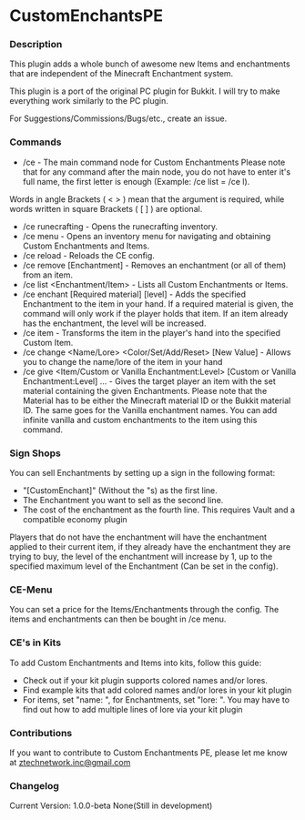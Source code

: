 # CustomEnchantsPE

### Description
This plugin adds a whole bunch of awesome new Items and enchantments that are independent of the Minecraft Enchantment system.

This plugin is a port of the original PC plugin for Bukkit. I will try to make everything work similarly to the PC plugin.

For Suggestions/Commissions/Bugs/etc., create an issue.

### Commands
- /ce - The main command node for Custom Enchantments
Please note that for any command after the main node, you do not have to enter it's full name, the first letter is enough (Example: /ce list = /ce l).

Words in angle Brackets ( < > ) mean that the argument is required, while words written in square Brackets ( [ ] ) are optional.

- /ce runecrafting - Opens the runecrafting inventory.
- /ce menu - Opens an inventory menu for navigating and obtaining Custom Enchantments and Items.
- /ce reload - Reloads the CE config.
- /ce remove [Enchantment] - Removes an enchantment (or all of them) from an item.
- /ce list <Enchantment/Item> - Lists all Custom Enchantments or Items.
- /ce enchant [Required material] <Enchantment> [level] - Adds the specified Enchantment to the item in your hand. If a required material is given, the command will only work if the player holds that item. If an item already has the enchantment, the level will be increased.
- /ce item <Item> - Transforms the item in the player's hand into the specified Custom Item.
- /ce change <Name/Lore> <Color/Set/Add/Reset> [New Value] - Allows you to change the name/lore of the item in your hand
- /ce give <Player> <Material> <Item/Custom or Vanilla Enchantment:Level> [Custom or Vanilla Enchantment:Level] ... - Gives the target player an item with the set material containing the given Enchantments. Please note that the Material has to be either the Minecraft material ID or the Bukkit material ID. The same goes for the Vanilla enchantment names. You can add infinite vanilla and custom enchantments to the item using this command.

### Sign Shops
You can sell Enchantments by setting up a sign in the following format:

- "[CustomEnchant]" (Without the "s) as the first line.
- The Enchantment you want to sell as the second line.
- The cost of the enchantment as the fourth line. This requires Vault and a compatible economy plugin

Players that do not have the enchantment will have the enchantment applied to their current item, if they already have the enchantment they are trying to buy, the level of the enchantment will increase by 1, up to the specified maximum level of the Enchantment (Can be set in the config).

### CE-Menu
You can set a price for the Items/Enchantments through the config. The items and enchantments can then be bought in /ce menu.

### CE's in Kits
To add Custom Enchantments and Items into kits, follow this guide:

- Check out if your kit plugin supports colored names and/or lores.
- Find example kits that add colored names and/or lores in your kit plugin
- For items, set "name: <Item>", for Enchantments, set "lore: <Enchantment>". You may have to find out how to add multiple lines of lore via your kit plugin

### Contributions
If you want to contribute to Custom Enchantments PE, please let me know at ztechnetwork.inc@gmail.com


### Changelog
Current Version: 1.0.0-beta
None(Still in development)
